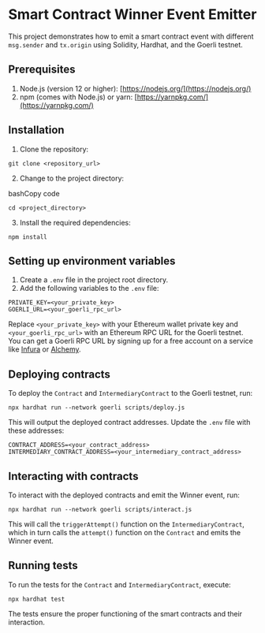 # Smart Contract Winner Event Emitter

This project demonstrates how to emit a smart contract event with different `msg.sender` and `tx.origin` using Solidity, Hardhat, and the Goerli testnet.

## Prerequisites

1.  Node.js (version 12 or higher): [https://nodejs.org/](https://nodejs.org/)
2.  npm (comes with Node.js) or yarn: [https://yarnpkg.com/](https://yarnpkg.com/)

## Installation

1.  Clone the repository:

```shell
git clone <repository_url>
```

2.  Change to the project directory:

bashCopy code

```shell
cd <project_directory>
```

3.  Install the required dependencies:

```shell
npm install
```

## Setting up environment variables

1.  Create a `.env` file in the project root directory.
2.  Add the following variables to the `.env` file:

```shell
PRIVATE_KEY=<your_private_key>
GOERLI_URL=<your_goerli_rpc_url>
```

Replace `<your_private_key>` with your Ethereum wallet private key and `<your_goerli_rpc_url>` with an Ethereum RPC URL for the Goerli testnet. You can get a Goerli RPC URL by signing up for a free account on a service like [Infura](https://infura.io/) or [Alchemy](https://www.alchemyapi.io/).

## Deploying contracts

To deploy the `Contract` and `IntermediaryContract` to the Goerli testnet, run:

```shell
npx hardhat run --network goerli scripts/deploy.js
```

This will output the deployed contract addresses. Update the `.env` file with these addresses:

```shell
CONTRACT_ADDRESS=<your_contract_address>
INTERMEDIARY_CONTRACT_ADDRESS=<your_intermediary_contract_address>
```

## Interacting with contracts

To interact with the deployed contracts and emit the Winner event, run:

```shell
npx hardhat run --network goerli scripts/interact.js
```

This will call the `triggerAttempt()` function on the `IntermediaryContract`, which in turn calls the `attempt()` function on the `Contract` and emits the Winner event.

## Running tests

To run the tests for the `Contract` and `IntermediaryContract`, execute:

```shell
npx hardhat test
```

The tests ensure the proper functioning of the smart contracts and their interaction.
